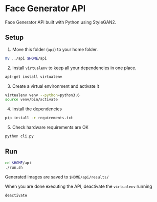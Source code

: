 # Face Generator API
Face Generator API built with Python using StyleGAN2.

## Setup
1. Move this folder (`api`) to your home folder.
```bash
mv ../api $HOME/api
```
2. Install `virtualenv` to keep all your dependencies in one place.
```bash
apt-get install virtualenv
```
3. Create a virtual environment and activate it
```bash
virtualenv venv --python=python3.6
source venv/bin/activate
```

4. Install the dependencies
```bash
pip install -r requirements.txt
```

5. Check hardware requirements are OK
```bash
python cli.py
```

## Run
```bash
cd $HOME/api
./run.sh
```

Generated images are saved to `$HOME/api/results/`

When you are done executing the API, deactivate the `virtualenv` running
```bash
deactivate
```
